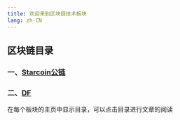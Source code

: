```yaml
---
title: 欢迎来到区块链技术板块
lang: zh-CN
---
```

## 区块链目录
### 一、[Starcoin公链](./StarCoin/)   
### 二、[DF](./DF/)
在每个板块的主页中显示目录，可以点击目录进行文章的阅读